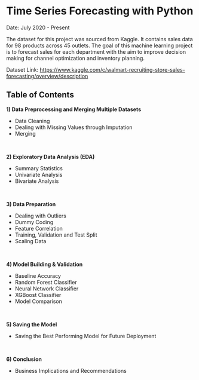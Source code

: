 # Time Series Forecasting with Python

Date: July 2020 - Present

The dataset for this project was sourced from Kaggle. It contains sales data for 98 products across 45 outlets. 
The goal of this machine learning project is to forecast sales for each department with the aim to improve decision making for channel optimization
and inventory planning. 

Dataset Link: https://www.kaggle.com/c/walmart-recruiting-store-sales-forecasting/overview/description

## Table of Contents
**1) Data Preprocessing and Merging Multiple Datasets** 
- Data Cleaning
- Dealing with Missing Values through Imputation
- Merging
<br>

**2) Exploratory Data Analysis (EDA)**
- Summary Statistics
- Univariate Analysis
- Bivariate Analysis
<br>

**3) Data Preparation**
- Dealing with Outliers
- Dummy Coding
- Feature Correlation
- Training, Validation and Test Split
- Scaling Data
<br>

**4) Model Building & Validation**
- Baseline Accuracy
- Random Forest Classifier
- Neural Network Classifier
- XGBoost Classifier
- Model Comparison
<br>

**5) Saving the Model**
- Saving the Best Performing Model for Future Deployment
<br>

**6) Conclusion**
- Business Implications and Recommendations
